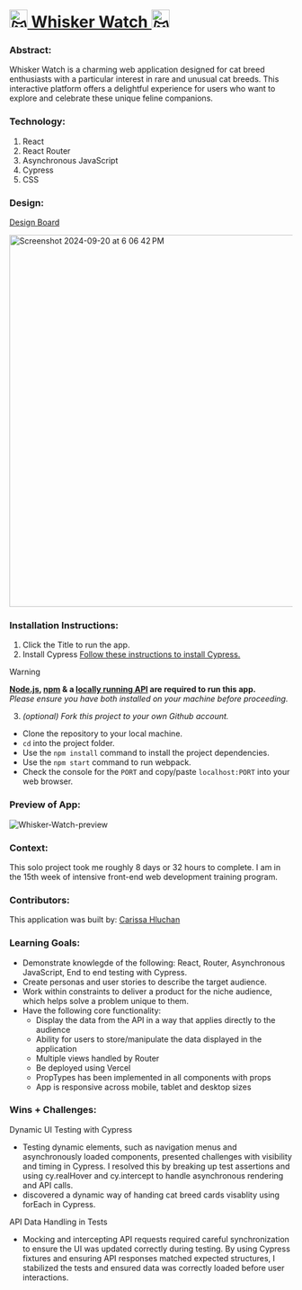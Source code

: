 # <picture><source srcset="https://fonts.gstatic.com/s/e/notoemoji/latest/1f63a/512.webp" type="image/webp"><img src="https://fonts.gstatic.com/s/e/notoemoji/latest/1f63a/512.gif" alt="😺" width="32" height="32"></picture>[ Whisker Watch ](https://whisker-watch.vercel.app/)<picture><source srcset="https://fonts.gstatic.com/s/e/notoemoji/latest/1f63a/512.webp" type="image/webp"><img src="https://fonts.gstatic.com/s/e/notoemoji/latest/1f63a/512.gif" alt="😺" width="32" height="32"></picture>

### Abstract:
[//]: <> (Briefly describe what you built and its features. What problem is the app solving? How does this application solve that problem?)
Whisker Watch is a charming web application designed for cat breed enthusiasts with a particular interest in rare and unusual cat breeds. This interactive platform offers a delightful experience for users who want to explore and celebrate these unique feline companions.

### Technology:
[//]: <> (Add technology you used for this project.) 
1. React
2. React Router
3. Asynchronous JavaScript
4. Cypress
5. CSS

### Design:
[Design Board](https://miro.com/app/board/uXjVLf8mZcs=/)

<img width="662" alt="Screenshot 2024-09-20 at 6 06 42 PM" src="https://github.com/user-attachments/assets/f17de73a-68c8-4756-b135-55b2d2f20b26">

### Installation Instructions:
[//]: <> (What steps does a person have to take to get your app cloned down and running?)
1. Click the Title to run the app.
2. Install Cypress
[Follow these instructions to install Cypress.](https://on.cypress.io/guides/installing-and-running#section-installing)
> [!WARNING]
> **[Node.js](https://nodejs.org/en), [npm](https://www.npmjs.com/) & a [locally running API](https://github.com/turingschool-examples/overlook-api) are required to run this app.**<br>
> _Please ensure you have both installed on your machine before proceeding._

3. _(optional) Fork this project to your own Github account._
- Clone the repository to your local machine.
- `cd` into the project folder.
- Use the `npm install` command to install the project dependencies.
- Use the `npm start` command to run webpack.
- Check the console for the `PORT` and copy/paste `localhost:PORT` into your web browser.

### Preview of App:
[//]: <> (Provide ONE gif or screenshot of your application - choose the "coolest" piece of functionality to show off.)
![Whisker-Watch-preview](https://github.com/user-attachments/assets/02289c9c-0d35-4857-b028-379489e83164)

### Context:
[//]: <> (Give some context for the project here. How long did you have to work on it? How far into the Turing program are you?)
This solo project took me roughly 8 days or 32 hours to complete. I am in the 15th week of intensive front-end web development training program.

### Contributors:
[//]: <> (Who worked on this application? Link to their GitHubs.)
This application was built by: [Carissa Hluchan](https://github.com/CarissaHluchan)

### Learning Goals:
[//]: <> (What were the learning goals of this project? What tech did you work with?)
- Demonstrate knowlegde of the following: React, Router, Asynchronous JavaScript, End to end testing with Cypress.
- Create personas and user stories to describe the target audience.
- Work within constraints to deliver a product for the niche audience, which helps solve a problem unique to them.
- Have the following core functionality:
  - Display the data from the API in a way that applies directly to the audience
  - Ability for users to store/manipulate the data displayed in the application
  - Multiple views handled by Router
  - Be deployed using Vercel
  - PropTypes has been implemented in all components with props
  - App is responsive across mobile, tablet and desktop sizes


### Wins + Challenges:
[//]: <> (What are 2-3 wins you have from this project? What were some challenges you faced - and how did you get over them?)
Dynamic UI Testing with Cypress
- Testing dynamic elements, such as navigation menus and asynchronously loaded components, presented challenges with visibility and timing in Cypress. I resolved this by breaking up test assertions and using cy.realHover and cy.intercept to handle asynchronous rendering and API calls.
- discovered a dynamic way of handing cat breed cards visablity using forEach in Cypress.

API Data Handling in Tests
- Mocking and intercepting API requests required careful synchronization to ensure the UI was updated correctly during testing. By using Cypress fixtures and     ensuring API responses matched expected structures, I stabilized the tests and ensured data was correctly loaded before user interactions.


